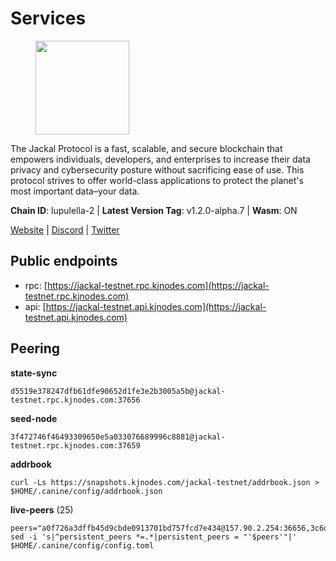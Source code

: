 # Services

<figure><img src="https://raw.githubusercontent.com/kj89/testnet_manuals/main/pingpub/logos/jackal.png" width="150" alt=""><figcaption></figcaption></figure>

The Jackal Protocol is a fast, scalable, and secure blockchain that empowers  individuals, developers, and enterprises to increase their data privacy and  cybersecurity posture without sacrificing ease of use. This protocol strives  to offer world-class applications to protect the planet's most important data–your data.

**Chain ID**: lupulella-2 | **Latest Version Tag**: v1.2.0-alpha.7 | **Wasm**: ON

[Website](https://jackalprotocol.com) | [Discord](https://discord.com/invite/5GKym3p6rj) | [Twitter](https://twitter.com/Jackal_Protocol)


## Public endpoints

* rpc: [https://jackal-testnet.rpc.kjnodes.com](https://jackal-testnet.rpc.kjnodes.com)
* api: [https://jackal-testnet.api.kjnodes.com](https://jackal-testnet.api.kjnodes.com)

## Peering

**state-sync**

```
d5519e378247dfb61dfe90652d1fe3e2b3005a5b@jackal-testnet.rpc.kjnodes.com:37656
```

**seed-node**

```
3f472746f46493309650e5a033076689996c8881@jackal-testnet.rpc.kjnodes.com:37659
```

**addrbook**
```
curl -Ls https://snapshots.kjnodes.com/jackal-testnet/addrbook.json > $HOME/.canine/config/addrbook.json
```

**live-peers** (25)
```
peers="a0f726a3dffb45d9cbde0913701bd757fcd7e434@157.90.2.254:36656,3c6d856a429224201d78c7f28026874d10a27f57@5.75.227.78:26656,5eedbfbe64b942f4ab54db3842acf3bfab034c24@161.97.74.88:46656,c28ae12dc190b2abfc578f8ed2fea90fa5ff3b1d@65.108.134.208:26656,09d9127972ded9e22f9f11833ed7fcfa149cf1fa@65.109.92.240:19126,6c7100291f35132ac1b58ff7c6d05b4ce75512b7@65.108.70.119:36156,451622fd913f6119a67f67e65f3ab82c3fbea529@78.107.253.133:32656,d5519e378247dfb61dfe90652d1fe3e2b3005a5b@65.109.68.190:37656,5c2a752c9b1952dbed075c56c600c3a79b58c395@195.3.220.57:26906,0394449cab5a29f24dd4f37683d3b7622f27c0fc@65.108.206.118:61156,b26f63f307ca8e80033cbc618f7577e5be7f0c1a@95.217.118.96:27363,1b191fb9ef837dec648136097f94925a15dd85ab@213.170.135.20:26516,4ea723e652f11433734ae2aa6f364ef0510d6636@16.163.74.176:26626,0e3058446ee9b1ad449b5d3a60d5c4f92dd3785c@65.109.30.12:56656,80420ad774e622bda8e1dfa9b80da11eee7eed1f@144.126.140.252:29656,9a2c091798681f89b11f8eea370bf9c6284437c5@167.86.115.183:26656,372111fd8c3c11a57cd34db58b2bdd8d2b6e5005@172.104.19.93:26656,2633208f609ac5fc77fac203dd23326ba0fc9902@185.208.207.94:26656,6c6c7f370febd64447770da8aec0b9d359d61565@65.109.70.23:17556,a76cb9a09652ad3f62987966dda2199a0ee1bf64@65.109.90.33:17556,b549c1092e37db22576e31f19cbec4b1b3b36503@116.202.227.117:37656,2ededbdbd98580e22ae8c3676e37b6e1fc1d987b@142.132.248.253:23656,84af58201840781a0a62449d1dcdb0ad0cf5bdb3@91.223.3.144:26356,9b2bbd5121265ebbf9003341e8a2e0abdbc24b67@46.228.199.8:26656,f3e70d3de1974208af04dac6fabd657ab4abf0ff@65.108.75.107:24656"
sed -i 's|^persistent_peers *=.*|persistent_peers = "'$peers'"|' $HOME/.canine/config/config.toml
```

